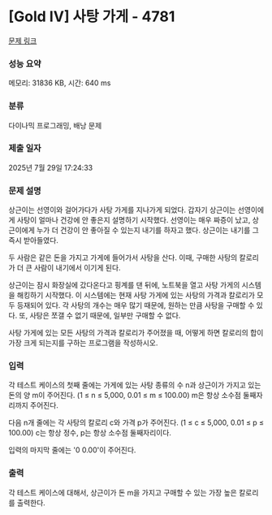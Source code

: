 # [Gold IV] 사탕 가게 - 4781 

[문제 링크](https://www.acmicpc.net/problem/4781) 

### 성능 요약

메모리: 31836 KB, 시간: 640 ms

### 분류

다이나믹 프로그래밍, 배낭 문제

### 제출 일자

2025년 7월 29일 17:24:33

### 문제 설명

<p>상근이는 선영이와 걸어가다가 사탕 가게를 지나가게 되었다. 갑자기 상근이는 선영이에게 사탕이 얼마나 건강에 안 좋은지 설명하기 시작했다. 선영이는 매우 짜증이 났고, 상근이에게 누가 더 건강이 안 좋아질 수 있는지 내기를 하자고 했다. 상근이는 내기를 그 즉시 받아들였다.</p>

<p>두 사람은 같은 돈을 가지고 가게에 들어가서 사탕을 산다. 이때, 구매한 사탕의 칼로리가 더 큰 사람이 내기에서 이기게 된다.</p>

<p>상근이는 잠시 화장실에 갔다온다고 핑계를 댄 뒤에, 노트북을 열고 사탕 가게의 시스템을 해킹하기 시작했다. 이 시스템에는 현재 사탕 가게에 있는 사탕의 가격과 칼로리가 모두 등재되어 있다. 각 사탕의 개수는 매우 많기 때문에, 원하는 만큼 사탕을 구매할 수 있다. 또, 사탕은 쪼갤 수 없기 때문에, 일부만 구매할 수 없다.</p>

<p>사탕 가게에 있는 모든 사탕의 가격과 칼로리가 주어졌을 때, 어떻게 하면 칼로리의 합이 가장 크게 되는지를 구하는 프로그램을 작성하시오.</p>

### 입력 

 <p>각 테스트 케이스의 첫째 줄에는 가게에 있는 사탕 종류의 수 n과 상근이가 가지고 있는 돈의 양 m이 주어진다. (1 ≤ n ≤ 5,000, 0.01 ≤ m ≤ 100.00) m은 항상 소수점 둘째자리까지 주어진다.</p>

<p>다음 n개 줄에는 각 사탕의 칼로리 c와 가격 p가 주어진다. (1 ≤ c ≤ 5,000, 0.01 ≤ p ≤ 100.00) c는 항상 정수, p는 항상 소수점 둘째자리이다.</p>

<p>입력의 마지막 줄에는 '0 0.00'이 주어진다.</p>

### 출력 

 <p>각 테스트 케이스에 대해서, 상근이가 돈 m을 가지고 구매할 수 있는 가장 높은 칼로리를 출력한다.</p>

